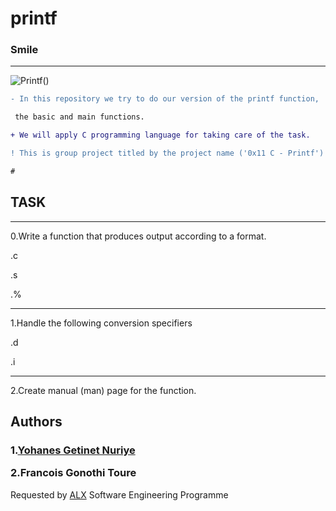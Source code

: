 # printf

### Smile 
------------------

![Printf()](https://s3.amazonaws.com/intranet-projects-files/holbertonschool-low_level_programming/228/printf.png)

<p>

```diff
- In this repository we try to do our version of the printf function,

 the basic and main functions.

+ We will apply C programming language for taking care of the task.

! This is group project titled by the project name ('0x11 C - Printf')

# 
```

</p>


## TASK 
-----------------------
0.Write a function that produces output according to a format.

.c

.s

.%

-------------------------
1.Handle the following conversion specifiers

 .d
 
 .i
 
-------------------------
2.Create manual (man) page for the function.

## Authors

<h3>


1.[Yohanes Getinet Nuriye](https://github.com/YohanesGetinet1)


2.Francois Gonothi Toure

</h3>


Requested by [ALX](https://www.alxafrica.com/software-engineering-2022 ) Software Engineering Programme

